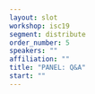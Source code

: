 ```yaml
---
layout: slot
workshop: isc19
segment: distribute
order_number: 5
speakers: ""
affiliation: ""
title: "PANEL: Q&A"
start: ""
---
```

